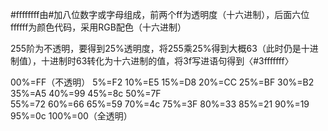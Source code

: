 #ffffffff由#加八位数字或字母组成，前两个ff为透明度（十六进制），后面六位ffffff为颜色代码，采用RGB配色（十六进制）

255阶为不透明，要得到25%透明度，将255乘25%得到大概63（此时仍是十进制值），十进制时63转化为十六进制的值，将3f写进语句得到〈#3fffffff〉

00%=FF（不透明）    5%=F2    10%=E5    15%=D8    20%=CC    25%=BF    30%=B2    35%=A5    40%=99    45%=8c    50%=7F    
55%=72    60%=66    65%=59    70%=4c    75%=3F    80%=33    85%=21    90%=19    95%=0c    100%=00（全透明）
